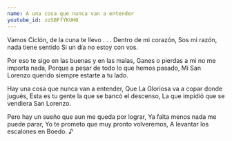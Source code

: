 ```yaml
---
name: A una cosa que nunca van a entender
youtube_id: zoSBFfYKUH0
---
```


Vamos Ciclón, de la cuna te llevo . . .
Dentro de mi corazón,
Sos mi razón, nada tiene sentido
Si un día no estoy con vos.

Por eso te sigo en las buenas y en las malas,
Ganes o pierdas a mi no me importa nada,
Porque a pesar de todo lo que hemos pasado,
Mi San Lorenzo querido siempre estarte a tu lado.

Hay una cosa que nunca van a entender,
Que La Gloriosa va a copar donde jugués,
Esta es tu gente la que se bancó el descenso,
La que impidió que se vendiera San Lorenzo.

Pero hay un sueño que aun me queda por lograr,
Ya falta menos nada me puede parar,
Yo te prometo que muy pronto volveremos,
A levantar los escalones en Boedo. ♪
